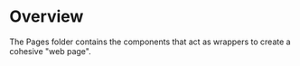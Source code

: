 # Overview

The Pages folder contains the components that act as wrappers to create a cohesive "web page".